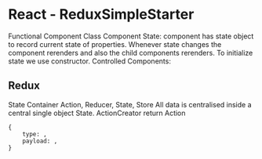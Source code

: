 # React - ReduxSimpleStarter
Functional Component
Class Component
State: component has state object to record current state of properties. Whenever state changes the component rerenders and also the child components rerenders. To initialize state we use constructor.
Controlled Components:

## Redux
State Container
Action, Reducer, State, Store
All data is centralised inside a central single object State.
ActionCreator return Action
```
{
    type: ,
    payload: ,
}
```


